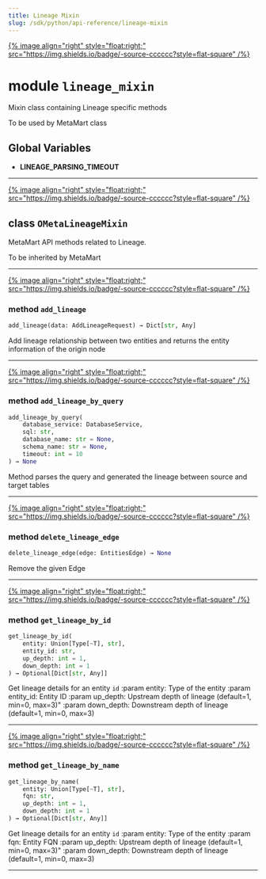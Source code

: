 ```yaml
---
title: Lineage Mixin
slug: /sdk/python/api-reference/lineage-mixin
---
```




[{% image align="right" style="float:right;" src="https://img.shields.io/badge/-source-cccccc?style=flat-square" /%}](https://github.com/meta-mart/MetaMart/tree/main/ingestion/src/metadata/ingestion/ometa/mixins/lineage_mixin.py#L0")

# module `lineage_mixin`
Mixin class containing Lineage specific methods 

To be used by MetaMart class 

**Global Variables**
---------------
- **LINEAGE_PARSING_TIMEOUT**


---

[{% image align="right" style="float:right;" src="https://img.shields.io/badge/-source-cccccc?style=flat-square" /%}](https://github.com/meta-mart/MetaMart/tree/main/ingestion/src/metadata/ingestion/ometa/mixins/lineage_mixin.py#L35")

## class `OMetaLineageMixin`
MetaMart API methods related to Lineage. 

To be inherited by MetaMart 




---

[{% image align="right" style="float:right;" src="https://img.shields.io/badge/-source-cccccc?style=flat-square" /%}](https://github.com/meta-mart/MetaMart/tree/main/ingestion/src/metadata/ingestion/ometa/mixins/lineage_mixin.py#L44")

### method `add_lineage`

```python
add_lineage(data: AddLineageRequest) → Dict[str, Any]
```

Add lineage relationship between two entities and returns the entity information of the origin node 

---

[{% image align="right" style="float:right;" src="https://img.shields.io/badge/-source-cccccc?style=flat-square" /%}](https://github.com/meta-mart/MetaMart/tree/main/ingestion/src/metadata/ingestion/ometa/mixins/lineage_mixin.py#L151")

### method `add_lineage_by_query`

```python
add_lineage_by_query(
    database_service: DatabaseService,
    sql: str,
    database_name: str = None,
    schema_name: str = None,
    timeout: int = 10
) → None
```

Method parses the query and generated the lineage between source and target tables 

---

[{% image align="right" style="float:right;" src="https://img.shields.io/badge/-source-cccccc?style=flat-square" /%}](https://github.com/meta-mart/MetaMart/tree/main/ingestion/src/metadata/ingestion/ometa/mixins/lineage_mixin.py#L138")

### method `delete_lineage_edge`

```python
delete_lineage_edge(edge: EntitiesEdge) → None
```

Remove the given Edge 

---

[{% image align="right" style="float:right;" src="https://img.shields.io/badge/-source-cccccc?style=flat-square" /%}](https://github.com/meta-mart/MetaMart/tree/main/ingestion/src/metadata/ingestion/ometa/mixins/lineage_mixin.py#L67")

### method `get_lineage_by_id`

```python
get_lineage_by_id(
    entity: Union[Type[~T], str],
    entity_id: str,
    up_depth: int = 1,
    down_depth: int = 1
) → Optional[Dict[str, Any]]
```

Get lineage details for an entity `id` :param entity: Type of the entity :param entity_id: Entity ID :param up_depth: Upstream depth of lineage (default=1, min=0, max=3)" :param down_depth: Downstream depth of lineage (default=1, min=0, max=3) 

---

[{% image align="right" style="float:right;" src="https://img.shields.io/badge/-source-cccccc?style=flat-square" /%}](https://github.com/meta-mart/MetaMart/tree/main/ingestion/src/metadata/ingestion/ometa/mixins/lineage_mixin.py#L85")

### method `get_lineage_by_name`

```python
get_lineage_by_name(
    entity: Union[Type[~T], str],
    fqn: str,
    up_depth: int = 1,
    down_depth: int = 1
) → Optional[Dict[str, Any]]
```

Get lineage details for an entity `id` :param entity: Type of the entity :param fqn: Entity FQN :param up_depth: Upstream depth of lineage (default=1, min=0, max=3)" :param down_depth: Downstream depth of lineage (default=1, min=0, max=3) 




---


